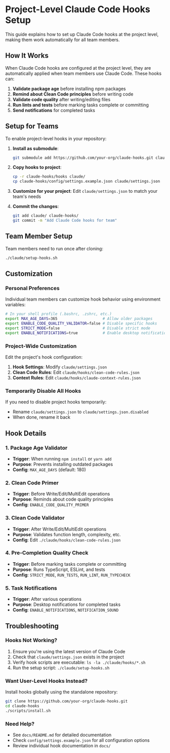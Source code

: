# Project-Level Claude Code Hooks Setup

This guide explains how to set up Claude Code hooks at the project level, making them work automatically for all team members.

## How It Works

When Claude Code hooks are configured at the project level, they are automatically applied when team members use Claude Code. These hooks can:

1. **Validate package age** before installing npm packages
2. **Remind about Clean Code principles** before writing code
3. **Validate code quality** after writing/editing files
4. **Run lints and tests** before marking tasks complete or committing
5. **Send notifications** for completed tasks

## Setup for Teams

To enable project-level hooks in your repository:

1. **Install as submodule**:
   ```bash
   git submodule add https://github.com/your-org/claude-hooks.git claude-hooks
   ```

2. **Copy hooks to project**:
   ```bash
   cp -r claude-hooks/hooks claude/
   cp claude-hooks/config/settings.example.json claude/settings.json
   ```

3. **Customize for your project**:
   Edit `claude/settings.json` to match your team's needs

4. **Commit the changes**:
   ```bash
   git add claude/ claude-hooks/
   git commit -m "Add Claude Code hooks for team"
   ```

## Team Member Setup

Team members need to run once after cloning:
```bash
./claude/setup-hooks.sh
```

## Customization

### Personal Preferences
Individual team members can customize hook behavior using environment variables:

```bash
# In your shell profile (.bashrc, .zshrc, etc.)
export MAX_AGE_DAYS=365                    # Allow older packages
export ENABLE_CODE_QUALITY_VALIDATOR=false # Disable specific hooks
export STRICT_MODE=false                   # Disable strict mode
export ENABLE_NOTIFICATIONS=true           # Enable desktop notifications
```

### Project-Wide Customization
Edit the project's hook configuration:

1. **Hook Settings**: Modify `claude/settings.json`
2. **Clean Code Rules**: Edit `claude/hooks/clean-code-rules.json`
3. **Context Rules**: Edit `claude/hooks/claude-context-rules.json`

### Temporarily Disable All Hooks
If you need to disable project hooks temporarily:
- Rename `claude/settings.json` to `claude/settings.json.disabled`
- When done, rename it back

## Hook Details

### 1. Package Age Validator
- **Trigger**: When running `npm install` or `yarn add`
- **Purpose**: Prevents installing outdated packages
- **Config**: `MAX_AGE_DAYS` (default: 180)

### 2. Clean Code Primer
- **Trigger**: Before Write/Edit/MultiEdit operations
- **Purpose**: Reminds about code quality principles
- **Config**: `ENABLE_CODE_QUALITY_PRIMER`

### 3. Clean Code Validator  
- **Trigger**: After Write/Edit/MultiEdit operations
- **Purpose**: Validates function length, complexity, etc.
- **Config**: Edit `./claude/hooks/clean-code-rules.json`

### 4. Pre-Completion Quality Check
- **Trigger**: Before marking tasks complete or committing
- **Purpose**: Runs TypeScript, ESLint, and tests
- **Config**: `STRICT_MODE`, `RUN_TESTS`, `RUN_LINT`, `RUN_TYPECHECK`

### 5. Task Notifications
- **Trigger**: After various operations
- **Purpose**: Desktop notifications for completed tasks
- **Config**: `ENABLE_NOTIFICATIONS`, `NOTIFICATION_SOUND`

## Troubleshooting

### Hooks Not Working?
1. Ensure you're using the latest version of Claude Code
2. Check that `claude/settings.json` exists in the project
3. Verify hook scripts are executable: `ls -la ./claude/hooks/*.sh`
4. Run the setup script: `./claude/setup-hooks.sh`

### Want User-Level Hooks Instead?
Install hooks globally using the standalone repository:
```bash
git clone https://github.com/your-org/claude-hooks.git
cd claude-hooks
./scripts/install.sh
```

### Need Help?
- See `docs/README.md` for detailed documentation
- Check `config/settings.example.json` for all configuration options
- Review individual hook documentation in `docs/`